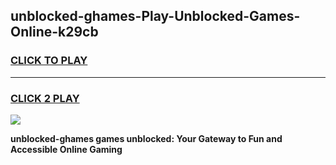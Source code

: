 
## unblocked-ghames-Play-Unblocked-Games-Online-k29cb
<h3>
<a href="https://premium76.site?title=unblocked-ghames&ref=25A">CLICK TO PLAY</a></h3>
<hr>

<h3>
<a href="https://premium76.site?title=unblocked-ghames&ref=25A">CLICK 2 PLAY</a>
  
</h3>

<a href="https://premium76.site?title=unblocked-ghames&ref=25A"><img src="https://clearcache.store/games.png"></a>


**unblocked-ghames games unblocked: Your Gateway to Fun and Accessible Online Gaming**
